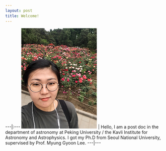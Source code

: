 ```yaml
---
layout: post
title: Welcome!
---
```

<!-- .slide: style="text-align: left;"> --> 

---|:---
![Youkyung](/images/IMG_3945.PNG) | Hello, I am a post doc in the department of astronomy at Peking University / the Kavli Institute for Astronomy and Astrophysics. I got my Ph.D from Seoul National University, supervised by Prof. Myung Gyoon Lee.
---|---
